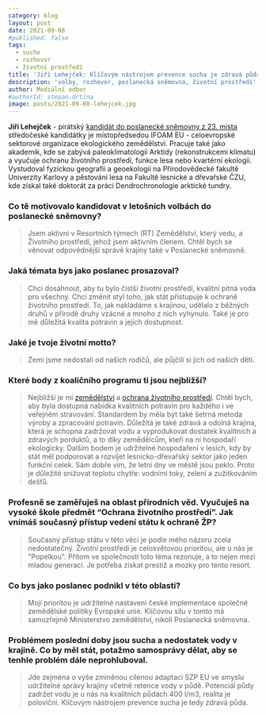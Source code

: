 ```yaml
---
category: blog
layout: post
date: 2021-09-08
#published: false
tags: 
  - sucho 
  - rozhovor
  - životní prostředí
title: 'Jiří Lehejček: Klíčovým nástrojem prevence sucha je zdravá půda!'
description: 'volby, rozhovor, poslanecká sněmovna, životní prostředí'
author: Mediální odbor
#authorId: stepan.drtina
image: posts/2021-09-08-lehejcek.jpg
---
```


**Jiří Lehejček** - pirátský [kandidát do poslanecké sněmovny z 23. místa](https://www.piratiastarostove.cz/kandidati/mgr-ing-jiri-lehejcek-phd/) středočeské kandidátky je místopředsedou IFOAM EU - celoevropské sektorové organizace ekologického zemědělství. Pracuje také jako akademik, kde se zabývá paleoklimatologií Arktidy (rekonstrukcemi klimatu) a vyučuje ochranu životního prostředí, funkce lesa nebo kvartérní ekologii. Vystudoval fyzickou geografii a geoekologii na Přírodovědecké fakultě Univerzity Karlovy a pěstování lesa na Fakultě lesnické a dřevařské ČZU, kde získal také doktorát za práci Dendrochronologie arktické tundry. 


### **Co tě motivovalo kandidovat v letošních volbách do poslanecké sněmovny?**
> Jsem aktivní v Resortních týmech (RT) Zemědělství, který vedu, a Životního prostředí, jehož jsem aktivním členem. Chtěl bych se věnovat odpovědnější správě krajiny také v Poslanecké sněmovně.

### **Jaká témata bys jako poslanec prosazoval?**
> Chci dosáhnout, aby tu bylo čistší životní prostředí, kvalitní pitná voda pro všechny. Chci změnit styl toho, jak stát přistupuje k ochraně životního prostředí. To, jak nakládáme s krajinou, udělalo z běžných druhů v přírodě druhy vzácné a mnoho z nich vyhynulo. Také je pro mě důležitá kvalita potravin a jejich dostupnost.


### **Jaké je tvoje životní motto?**
> Zemi jsme nedostali od našich rodičů, ale půjčili si jich od našich dětí. 

### **Které body z koaličního programu ti jsou nejbližší?**
> Nejbližší je mi [zemědělství](https://www.piratiastarostove.cz/program/resort/zemedelstvi/) a [ochrana životního prostředí](https://www.piratiastarostove.cz/program/resort/zivotni-prostredi/). Chtěl bych, aby byla dostupná nabídka kvalitních potravin pro každého i ve veřejném stravování. Standardem by měla být také šetrná metoda výroby a zpracování potravin. Důležitá je také zdravá a odolná krajina, která je schopna zadržovat vodu a vyprodukovat dostatek kvalitních a zdravých  porduktů, a to díky zemědělcům, kteří na ní hospodaří ekologicky. Dalším bodem je udržitelné hospodaření v lesích, kdy by stát měl podporovat a rozvíjet lesnicko-dřevařský sektor jako jeden funkční celek. Sám dobře vím, že letní dny ve městě jsou peklo. Proto je důležité snižovat teplotu chytře: vodními toky, zelení a zužitkováním dešťů.


### **Profesně se zaměřuješ na oblast přírodních věd. Vyučuješ na vysoké škole předmět “Ochrana životního prostředí”. Jak vnímáš současný přístup vedení státu k ochraně ŽP?**
> Současný přístup státu v této věci je podle mého názoru zcela nedostatečný. Životní prostředí je celosvětovou prioritou, ale u nás je "Popelkou". Přitom ve společnosti toto téma rezonuje, a to nejen mezi mladou generací. Je potřeba získat prestiž a mozky pro tento resort. 

### **Co bys jako poslanec podnikl v této oblasti?**
> Mojí prioritou je udržitelné nastavení české implementace společné zemědělské politiky Evropské unie. Klíčovou sílu v tomto má samozřejmě Ministerstvo zemědělství, nikoli Poslanecká sněmovna. 

### **Problémem poslední doby jsou sucha a nedostatek vody v krajině. Co by měl stát, potažmo samosprávy dělat, aby se tenhle problém dále neprohluboval.**
> Jde zejména o výše zmíněnou cílenou adaptaci SZP EU ve smyslu udržitelné správy krajiny včetně retence vody v půdě. Potenciál půdy zadržet vodu je u nás na kvalitních půdách 400 l/m3, realita je poloviční. Klíčovým nástrojem prevence sucha je tedy zdravá půda. 
